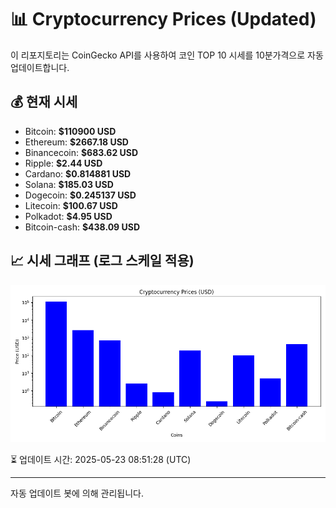 
# 📊 Cryptocurrency Prices (Updated)

이 리포지토리는 CoinGecko API를 사용하여 코인 TOP 10 시세를 10분가격으로 자동 업데이트합니다.

## 💰 현재 시세
- Bitcoin: **$110900 USD**
- Ethereum: **$2667.18 USD**
- Binancecoin: **$683.62 USD**
- Ripple: **$2.44 USD**
- Cardano: **$0.814881 USD**
- Solana: **$185.03 USD**
- Dogecoin: **$0.245137 USD**
- Litecoin: **$100.67 USD**
- Polkadot: **$4.95 USD**
- Bitcoin-cash: **$438.09 USD**

## 📈 시세 그래프 (로그 스케일 적용)
![Crypto Prices](crypto_prices.png)

⏳ 업데이트 시간: 2025-05-23 08:51:28 (UTC)

---
자동 업데이트 봇에 의해 관리됩니다.

